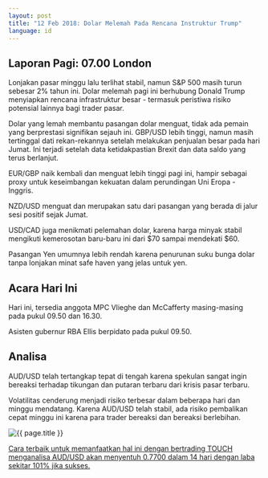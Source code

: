 ```yaml
---
layout: post
title: "12 Feb 2018: Dolar Melemah Pada Rencana Instruktur Trump"
language: id
---
```

## Laporan Pagi: 07.00 London

Lonjakan pasar minggu lalu terlihat stabil, namun S&P 500 masih turun sebesar 2% tahun ini. Dolar melemah pagi ini berhubung Donald Trump menyiapkan rencana infrastruktur besar - termasuk peristiwa risiko potensial lainnya bagi trader pasar.

Dolar yang lemah membantu pasangan dolar menguat, tidak ada pemain yang berprestasi signifikan sejauh ini. GBP/USD lebih tinggi, namun masih tertinggal dati rekan-rekannya setelah melakukan penjualan besar pada hari Jumat. Ini terjadi setelah data ketidakpastian Brexit dan data saldo yang terus berlanjut.

EUR/GBP naik kembali dan menguat lebih tinggi pagi ini, hampir sebagai proxy untuk keseimbangan kekuatan dalam perundingan Uni Eropa - Inggris.

NZD/USD menguat dan merupakan satu dari pasangan yang berada di jalur sesi positif sejak Jumat.

USD/CAD juga menikmati pelemahan dolar, karena harga minyak stabil mengikuti kemerosotan baru-baru ini dari $70 sampai mendekati $60.

Pasangan Yen umumnya lebih rendah karena penurunan suku bunga dolar tanpa lonjakan minat safe haven yang jelas untuk yen.

## Acara Hari Ini

Hari ini, tersedia anggota MPC Vlieghe dan McCafferty masing-masing pada pukul 09.50 dan 16.30.

Asisten gubernur RBA Ellis berpidato pada pukul 09.50.

## Analisa

AUD/USD telah tertangkap tepat di tengah karena spekulan sangat ingin bereaksi terhadap tikungan dan putaran terbaru dari krisis pasar terbaru.

Volatilitas cenderung menjadi risiko terbesar dalam beberapa hari dan minggu mendatang. Karena AUD/USD telah stabil, ada risiko pembalikan cepat minggu ini karena para trader bereaksi dan bereaksi berlebihan.

<img src="{{ site.url }}/images/feb-18/id-12-feb-18.png" alt="{{ page.title }}" title="{{ page.title }}">

<a href="%LINK%%?https://www.binary.com/d/trade.cgi?market=forex&underlying=frxAUDUSD&formname=touchnotouch&duration_amount=14&duration_units=d&amount=10&amount_type=payout&expiry_type=duration&barrier=0.7700" target="_blank">Cara terbaik untuk memanfaatkan hal ini dengan bertrading TOUCH menganalisa AUD/USD akan menyentuh 0.7700 dalam 14 hari dengan laba sekitar 101% jika sukses.</a>
